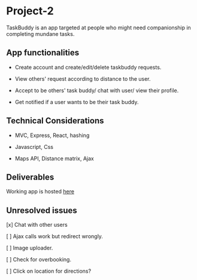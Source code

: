 # Project-2
TaskBuddy is an app targeted at people who might need companionship in completing mundane tasks.

## App functionalities
* Create account and create/edit/delete taskbuddy requests.

* View others' request according to distance to the user.

* Accept to be others' task buddy/ chat with user/ view their profile.

* Get notified if a user wants to be their task buddy.


## Technical Considerations
* MVC, Express, React, hashing

* Javascript, Css

* Maps API, Distance matrix, Ajax


## Deliverables
Working app is hosted [here](https://taskbuddy-project2.herokuapp.com/)

## Unresolved issues
[x] Chat with other users

[ ] Ajax calls work but redirect wrongly.

[ ] Image uploader.

[ ] Check for overbooking.

[ ] Click on location for directions?